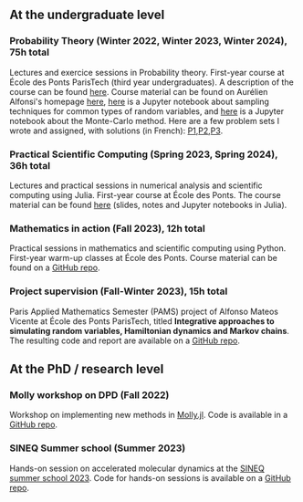 ---
---

## At the undergraduate level

### Probability Theory (Winter 2022, Winter 2023, Winter 2024), 75h total
Lectures and exercice sessions in Probability theory.
First-year course at École des Ponts ParisTech (third year undergraduates). A description of the course can be found [here](http://gede.enpc.fr/programme/fiche.aspx?param=M%3a1PROB). Course material can be found on Aurélien Alfonsi's homepage [here](http://cermics.enpc.fr/~alfonsi/Proba1A.html), [here]() is a Jupyter notebook about sampling techniques for common types of random variables, and [here](../teaching/tp_mc.ipynb) is a Jupyter notebook about the Monte-Carlo method.
Here are a few problem sets I wrote and assigned, with solutions (in French): [P1](../teaching/DM1.pdf),[P2](../teaching/DM2.pdf),[P3](../teaching/DM3.pdf).

### Practical Scientific Computing (Spring 2023, Spring 2024), 36h total
Lectures and practical sessions in numerical analysis and scientific computing using Julia.
First-year course at École des Ponts. The course material can be found [here](https://jfbarthelemy.github.io/Cours_ENPC_pratique_calcul_scientifique/) (slides, notes and Jupyter notebooks in Julia).

### Mathematics in action (Fall 2023), 12h total
Practical sessions in mathematics and scientific computing using Python.
First-year warm-up classes at École des Ponts. Course material can be found on a [GitHub repo](https://github.com/GabrielStoltz/MACT).

### Project supervision (Fall-Winter 2023), 15h total
Paris Applied Mathematics Semester (PAMS) project of Alfonso Mateos Vicente at École des Ponts ParisTech, titled **Integrative approaches to simulating random variables, Hamiltonian dynamics and Markov chains**. The resulting code and report are available on a [GitHub repo](https://github.com/AlffonsoMV/PAMSProject).

## At the PhD / research level

### Molly workshop on DPD (Fall 2022)
Workshop on implementing new methods in [Molly.jl](https://github.com/JuliaMolSim/Molly.jl). Code is available in a [GitHub repo](https://github.com/noeblassel/Molly_DPD_workshop).

### SINEQ Summer school (Summer 2023)
Hands-on session on accelerated molecular dynamics at the [SINEQ summer school 2023](https://sites.google.com/view/aleiac/anr-sineq/summer-school-mol-dyn-on-julia). Code for hands-on sessions is available on a [GitHub repo](https://github.com/noeblassel/SINEQSummerSchool2023).

